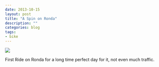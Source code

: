 ```yaml
---
date: 2013-10-15
layout: post
title: "A Spin on Ronda"
description: ""
categories: blog  
tags: 
- bike
---
```

 
![](/images/2013/2013-10-15-ronda.jpg)

First Ride on Ronda for a long time perfect day for it, not even much traffic.

